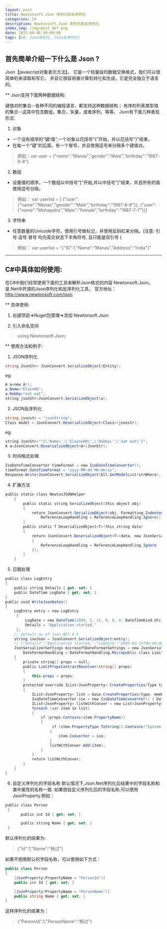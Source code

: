 ```yaml
---
layout: post
title: Newtonsoft.Json 序列化和反序列化
categories: C#
description: Newtonsoft.Json 序列化和反序列化
index_img: /img/post_def.png
date: 2015-08-06 09:09:09
tags: [C#, Json序列化, Json反序列化]
---
```


## 首先简单介绍一下什么是 Json ?
Json【javascript对象表示方法】，
它是一个轻量级的数据交换格式，我们可以很简单的来读取和写它，
并且它很容易被计算机转化和生成，它是完全独立于语言的。

** Json支持下面两种数据结构:

键值对的集合--各种不同的编程语言，都支持这种数据结构；
有序的列表类型值的集合--这其中包含数组，集合，矢量，或者序列，等等。
Json有下面几种表现形式:
1. 对象
-  一个没有顺序的“键/值”,一个对象以花括号“{”开始，并以花括号"}"结束，
- 在每一个“键”的后面，有一个冒号，并且使用逗号来分隔多个键值对。
> 例如：var user = {"name":"Manas","gender":"Male","birthday":"1987-8-8"}   
2. 数组
- 设置值的顺序，一个数组以中括号"["开始,并以中括号"]"结束，并且所有的值使用逗号分隔，
>例如：
>	var userlist = [
>			{"user":{"name":"Manas","gender":"Male","birthday":"1987-8-8"}}, 
>			{"user":{"name":"Mohapatra","Male":"Female","birthday":"1987-7-7"}}]
3. 字符串
- 任意数量的Unicode字符，使用引号做标记，并使用反斜杠来分隔。(注意: 引号  逗号  冒号  均为英文状态下半角符号, 且只能是双引号 )
>例如： var userlist = "{\"ID\":1,\"Name\":\"Manas\",\"Address\":\"India\"}" 

---

## C#中具体如何使用:           
 在C#中我们经常使用下面的工具来解析Json格式的内容
 Newtonsoft.Json，是.Net中开源的Json序列化和反序列化工具，
 官方地址：<http://www.newtonsoft.com/json>

** 具体使用:

1. 右键项目=>Nuget包管理=>添加  Newtonsoft.Json

2. 引入命名空间
> using Newtonsoft.Json;


** 使用方法和例子:
1. JSON序列化
```c#
string JsonStr= JsonConvert.SerializeObject(Entity);
```
eg:
```c#
A a=new A();
a.Name="Elain00";
a.Hobby="eat eat";
string jsonStr=JsonConvert.SerializeObject(a);
```

2. JSON反序列化
```c#
string jsonstr = "jsonString";
Class model = JsonConvert.DeserializeObject<Class>(jsonstr);
```
eg:
```c#
string JsonStr='"{\'Name\':\'Elaine00\',\'Hobby\':\'eat eat\'}";
A a=JsonConvert.DeserializeObject<A>(JsonStr); 
```

3. 时间格式处理 
```c#
IsoDateTimeConverter timeFormat = new IsoDateTimeConverter();
timeFormat.DateTimeFormat = "yyyy-MM-dd HH:mm:ss";
Response.Write(JsonConvert.SerializeObject(bll.GetModelList(strWhere), Newtonsoft.Json.Formatting.Indented, timeFormat)); 
```

4. 扩展方法
```c#
public static class NewtonJSONHelper
    {        
		public static string SerializeObject(this object obj)
        {            
			return JsonConvert.SerializeObject(obj, Formatting.Indented, new JsonSerializerSettings{
                ReferenceLoopHandling = ReferenceLoopHandling.Ignore});
        } 
		public static T DeserializeObject<T>(this string data)
        {            
			return JsonConvert.DeserializeObject<T>(data, new JsonSerializerSettings
            {
                ReferenceLoopHandling = ReferenceLoopHandling.Ignore
            });
        }
    }
```

5. 日期处理
```c#
public class LogEntry
{  
	public string Details { get; set; }  
	public DateTime LogDate { get; set; }
}
public void WriteJsonDates()
{
	LogEntry entry = new LogEntry
 	 {
   		 LogDate = new DateTime(2009, 2, 15, 0, 0, 0, DateTimeKind.Utc),
   		 Details = "Application started."
 	 };  
	// default as of Json.NET 4.5  
	string isoJson = JsonConvert.SerializeObject(entry);  
	// {"Details":"Application started.","LogDate":"2009-02-15T00:00:00Z"}
 	JsonSerializerSettings microsoftDateFormatSettings = new JsonSerializerSettings{
		DateFormatHandling = DateFormatHandling.Micropublic class LimitPropsContractResolver : DefaultContractResolver
    {        
		private string[] props = null;        
		public LimitPropsContractResolver(string[] props)
        {            
			this.props = props;
        }       
		protected override IList<JsonProperty> CreateProperties(Type type, MemberSerialization memberSerialization)
        {
            IList<JsonProperty> list = base.CreateProperties(type, memberSerialization);
            IsoDateTimeConverter iso = new IsoDateTimeConverter() { DateTimeFormat = "yyyy-MM-dd HH:mm:ss" };
            IList<JsonProperty> listWithConver = new List<JsonProperty>();            
			foreach (var item in list)
            {                
				if (props.Contains(item.PropertyName))
                {                   
					 if (item.PropertyType.ToString().Contains("System.DateTime"))
                    {
                        item.Converter = iso;
                    }
                    listWithConver.Add(item);
                }
            }            
			return listWithConver;
        }
    }
}
```

6. 自定义序列化的字段名称
默认情况下,Json.Net序列化后结果中的字段名称和类中属性的名称一致.
如果想自定义序列化后的字段名称,可以使用JsonProperty.例如：
 
```c#
public class Person
 {
       public int Id { get; set; }

       public string Name { get; set; }
 }
```

默认序列化的结果为: 

> {"Id":1,"Name":"杨过"}

如果不想用默认的字段名称，可以使用如下方式：

```c#
public class Person
{
    [JsonProperty(PropertyName = "PersonId")]
    public int Id { get; set; }

    [JsonProperty(PropertyName = "PersonName")]
    public string Name { get; set; }
}
```

这样序列化的结果为：
> {"PersonId":1,"PersonName":"杨过"}
